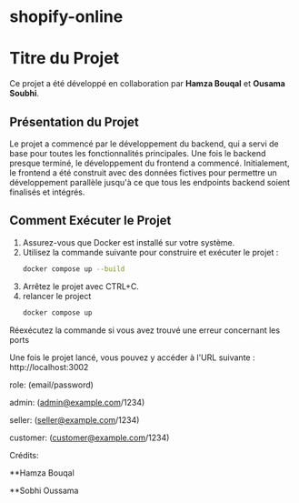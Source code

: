 # shopify-online
# Titre du Projet

Ce projet a été développé en collaboration par **Hamza Bouqal** et **Ousama Soubhi**.

## Présentation du Projet

Le projet a commencé par le développement du backend, qui a servi de base pour toutes les fonctionnalités principales. Une fois le backend presque terminé, le développement du frontend a commencé. Initialement, le frontend a été construit avec des données fictives pour permettre un développement parallèle jusqu'à ce que tous les endpoints backend soient finalisés et intégrés.

## Comment Exécuter le Projet

1. Assurez-vous que Docker est installé sur votre système.
2. Utilisez la commande suivante pour construire et exécuter le projet :
   ```bash
   docker compose up --build
   ```
3. Arrêtez le projet avec CTRL+C.
4. relancer le project    
   ```bash
   docker compose up
   ```

Réexécutez la commande si vous avez trouvé une erreur concernant les ports

Une fois le projet lancé, vous pouvez y accéder à l'URL suivante : http://localhost:3002

role: (email/password)

admin: (admin@example.com/1234)

seller: (seller@example.com/1234)

customer: (customer@example.com/1234)

Crédits:

**Hamza Bouqal

**Sobhi Oussama







